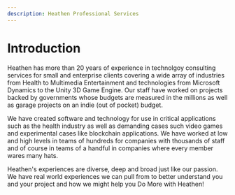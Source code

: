 ```yaml
---
description: Heathen Professional Services
---
```


# Introduction

Heathen has more than 20 years of experience in technolgoy consulting services for small and enterprise clients covering a wide array of industries from Health to Multimedia Entertainment and technologies from Microsoft Dynamics to the Unity 3D Game Engine. Our staff have worked on projects backed by governments whose budgets are measured in the millions as well as garage projects on an indie (out of pocket) budget.

We have created software and technology for use in critical applications such as the health industry as well as demanding cases such video games and experimental cases like blockchain applications. We have worked at low and high levels in teams of hundreds for companies with thousands of staff and of course in teams of a handful in companies where every member wares many hats.

Heathen's experiences are diverse, deep and broad just like our passion. We have real world experiences we can pull from to better understand you and your project and how we might help you Do More with Heathen!&#x20;
